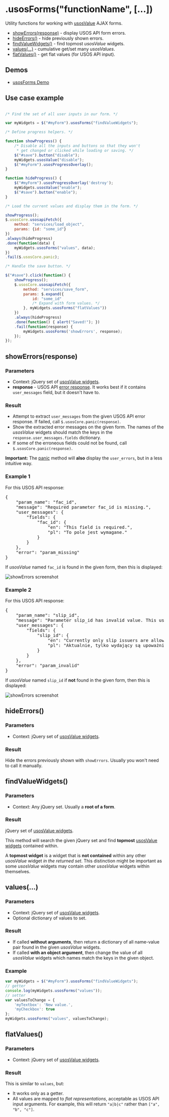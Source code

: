 .usosForms("functionName", [...])
=================================

Utility functions for working with [usosValue](widget.value.md) AJAX forms.

  * [showErrors(response)](#showerrorsresponse) - display USOS API form errors.
  * [hideErrors()](#hideerrors) - hide previously shown errors.
  * [findValueWidgets()](#findvaluewidgets) - find topmost *usosValue* widgets.
  * [values(...)](#values) - cumulative get/set many *usosValues*. 
  * [flatValues()](#flatValues) - get flat values (for USOS API input).


Demos
-----

  * [usosForms Demo](http://jsfiddle.net/gh/get/jquery/1.9.1/dependencies/migrate,ui/MUCI/jquery-usos/tree/master/jsfiddle-demos/forms)

Use case example
----------------

```javascript

/* Find the set of all user inputs in our form. */

var myWidgets = $("#myForm").usosForms("findValueWidgets");

/* Define progress helpers. */

function showProgress() {
    /* Disable all the inputs and buttons so that they won't
     * get changed or clicked while loading or saving. */
    $("#save").button("disable");
    myWidgets.usosValue("disable");
	$("#myForm").usosProgressOverlay();
}

function hideProgress() {
	$("#myForm").usosProgressOverlay('destroy');
    myWidgets.usosValue("enable");
    $("#save").button("enable");
}

/* Load the current values and display them in the form. */

showProgress();
$.usosCore.usosapiFetch({
    method: "services/load_object",
    params: {id: "some_id"}
})
.always(hideProgress)
.done(function(data) {
    myWidgets.usosForms("values", data);
})
.fail($.usosCore.panic);

/* Handle the save button. */

$("#save").click(function() {
    showProgress();
	$.usosCore.usosapiFetch({
		method: "services/save_form",
		params: $.expand({
			id: "some_id"
            /* Expand with form values. */
		}, myWidgets.usosForms("flatValues"))
	})
	.always(hideProgress)
	.done(function() { alert("Saved!"); })
	.fail(function(response) {
		myWidgets.usosForms('showErrors', response);
	});
});
```


showErrors(response)
----------------------------------------------------------------------------

### Parameters

  * Context: jQuery set of [usosValue widgets](widget.value.md).
  * **response** - USOS API
    [error response](https://usosapps.uw.edu.pl/developers/api/definitions/errors/).
    It works best if it contains `user_messages` field, but it doesn't have to.

### Result

  * Attempt to extract `user_messages` from the given USOS API error response.
    If failed, call `$.usosCore.panic(response)`.
  * Show the extracted error messages on the given form. The names of the
    *usosValue* widgets should match the keys in the `response.user_messages.fields` dictionary.
  * If some of the erroneous fields could not be found, call
    `$.usosCore.panic(response)`.

**Important:** The [panic](core.panic.md) method will **also** display the
`user_errors`, but in a less intuitive way.

### Example 1

For this USOS API response:

<pre>{
    "param_name": "fac_id",
    "message": "Required parameter fac_id is missing.",
    "user_messages": {
        "fields": {
            "fac_id": {
                "en": "This field is required.",
                "pl": "To pole jest wymagane."
            }
        }
    },
    "error": "param_missing"
}</pre>

If *usosValue* named `fac_id` is found in the given form, then this is displayed:

![showErrors screenshot](http://i.imgur.com/2cgrT41.png)

### Example 2

For this USOS API response:

<pre>{
    "param_name": "slip_id",
    "message": "Parameter slip_id has invalid value. This user is not allowed to delete this slip.",
    "user_messages": {
        "fields": {
            "slip_id": {
                "en": "Currently only slip issuers are allowed to delete existing slips.",
                "pl": "Aktualnie, tylko wydający są upoważnieni do usuwania obiegówek."
            }
        }
    },
    "error": "param_invalid"
}</pre>

If *usosValue* named `slip_id` if **not** found in the given form, then this is
displayed:

![showErrors screenshot](http://i.imgur.com/u9FyM5Z.png)


hideErrors()
-----------------------------------------------------------------------------

### Parameters

  * Context: jQuery set of [usosValue widgets](widget.value.md).

### Result

Hide the errors previously shown with `showErrors`. Usually you won't need to
call it manually.


findValueWidgets()
------------------------------------------------------------------------------

### Parameters

  * Context: Any jQuery set. Usually a **root of a form**.

### Result

jQuery set of [usosValue widgets](widget.value.md).

This method will search the given jQuery set and find **topmost**
[usosValue widgets](widget.value.md) contained within.

A **topmost widget** is a widget that is **not contained** within any other
*usosValue* widget *in the returned set*. This distinction might be important as
some *usosValue* widgets may contain other *usosValue* widgets within themselves.


values(...)
-----------------------------------------------------------------------------

### Parameters

  * Context: jQuery set of [usosValue widgets](widget.value.md).
  * Optional dictionary of values to set.

### Result

  * If called **without arguments**, then return a dictionary of all name-value
    pair found in the given *usosValue* widgets.
  * If called **with an object argument**, then change the value of all
    *usosValue* widgets which names match the keys in the given object.

### Example

```javascript
var myWidgets = $("#myForm").usosForms("findValueWidgets");
// getter
console.log(myWidgets.usosForms("values"));
// setter
var valuesToChange = {
    'myTextbox': 'New value.',
    'myCheckbox': true
};
myWidgets.usosForms("values", valuesToChange);
```


flatValues()
-----------------------------------------------------------------------------

### Parameters

  * Context: jQuery set of [usosValue widgets](widget.value.md).

### Result

This is similar to `values`, but:

  * It works only as a getter.
  * All values are mapped to *flat representations*, acceptable as USOS API
    input arguments. For example, this will return `"a|b|c"` rather than
    `["a", "b", "c"]`. 
